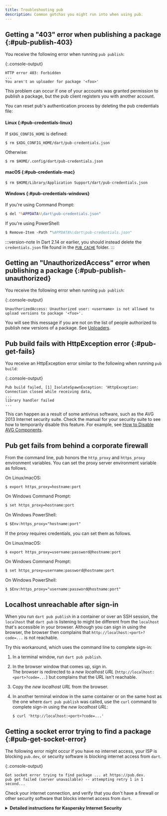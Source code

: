 ```yaml
---
title: Troubleshooting pub
description: Common gotchas you might run into when using pub.
---
```


## Getting a "403" error when publishing a package {:#pub-publish-403}

You receive the following error when running `pub publish`:

{:.console-output}
```plaintext
HTTP error 403: Forbidden
...
You aren't an uploader for package '<foo>'
```

This problem can occur if one of your accounts was granted permission to
publish a package, but the pub client registers you with another account.

You can reset pub's authentication process
by deleting the pub credentials file:

#### Linux {:#pub-credentials-linux}

If `$XDG_CONFIG_HOME` is defined:

```console
$ rm $XDG_CONFIG_HOME/dart/pub-credentials.json
```

Otherwise:

```console
$ rm $HOME/.config/dart/pub-credentials.json
```

#### macOS {:#pub-credentials-mac}

```console
$ rm $HOME/Library/Application Support/dart/pub-credentials.json
```

#### Windows {:#pub-credentials-windows}

If you're using Command Prompt:

```cmd
$ del "%APPDATA%\dart\pub-credentials.json"
```

If you're using PowerShell:

```ps
$ Remove-Item -Path "%APPDATA%\dart\pub-credentials.json"
```

:::version-note
In Dart 2.14 or earlier,
you should instead delete the `credentials.json` file
found in the [`PUB_CACHE`][] folder.
:::

[`PUB_CACHE`]: /tools/pub/environment-variables

## Getting an "UnauthorizedAccess" error when publishing a package {:#pub-publish-unauthorized}

You receive the following error when running `pub publish`:

{:.console-output}
```plaintext
UnauthorizedAccess: Unauthorized user: <username> is not allowed to upload versions to package '<foo>'.
```

You will see this message if you are not on the list of people
authorized to publish new versions of a package.
See [Uploaders](/tools/pub/publishing#uploaders).

## Pub build fails with HttpException error {:#pub-get-fails}

You receive an HttpException error similar to the following when
running `pub build`:

{:.console-output}
```plaintext
Pub build failed, [1] IsolateSpawnException: 'HttpException: Connection closed while receiving data,
...
library handler failed
...
```

This can happen as a result of some antivirus software, such as the
AVG 2013 Internet security suite. Check the manual for your security
suite to see how to temporarily
disable this feature. For example, see
[How to Disable AVG Components](https://support.avg.com/SupportArticleView?urlName=How-to-disable-AVG).

## Pub get fails from behind a corporate firewall

From the command line, pub honors the `http_proxy` and `https_proxy`
environment variables.
You can set the proxy server environment variable as follows.

On Linux/macOS:

```console
$ export https_proxy=hostname:port
```

On Windows Command Prompt:

```cmd
$ set https_proxy=hostname:port
```

On Windows PowerShell:

```ps
$ $Env:https_proxy="hostname:port"
```

If the proxy requires credentials, you can set them as follows.

On Linux/macOS:

```console
$ export https_proxy=username:password@hostname:port
```

On Windows Command Prompt:

```cmd
$ set https_proxy=username:password@hostname:port
```

On Windows PowerShell:

```ps
$ $Env:https_proxy="username:password@hostname:port"
```

## Localhost unreachable after sign-in

When you run `dart pub publish` in a container or over an SSH session,
the `localhost` that `dart pub` is listening to might be different from
the `localhost` that's accessible in your browser.
Although you can sign in using the browser,
the browser then complains that `http://localhost:<port>?code=...`
is not reachable.

Try this workaround, which uses the command line to complete sign-in:

1. In a terminal window, run `dart pub publish`.
2. In the browser window that comes up, sign in. <br>
   The browser is redirected to a _new localhost URL_
   (`http://localhost:<port>?code=...`)
   but complains that the URL isn't reachable.
3. Copy the _new localhost URL_  from the browser.
4. In another terminal window in the same container or on the same host
   as the one where `dart pub publish` was called, use the `curl` command to
   complete sign-in using the _new localhost URL_:

   ```console
   $ curl 'http://localhost:<port>?code=...'
   ```

## Getting a socket error trying to find a package {:#pub-get-socket-error}

The following error might occur if
you have no internet access, your ISP is blocking `pub.dev`,
or security software is blocking internet access from `dart`.

{:.console-output}
```plaintext
Got socket error trying to find package ... at https://pub.dev.
pub get failed (server unavailable) -- attempting retry 1 in 1 second...
```

Check your internet connection, and
verify that you don't have a firewall or other security software
that blocks internet access from `dart`.

<details markdown="1">
 <summary>
   <b>Detailed instructions for Kaspersky Internet Security</b>
  </summary>
   When you have turned off _Kaspersky Internet Security_ protection
   from the menu bar,
   the VPN application filter `sysextctrld`
   still runs in the background.
   This filter causes a failure to connect to `pub.dev`.
   To resolve this issue, 
   add both `https://pub.dev` and `https://pub.dartlang.org`
   to the trusted zone:

   1. Open Kaspersky Internet Security.
   2. Click the **Privacy** icon.
   3. Under the **Block website tracking** section, click the **Preferences** button.
   4. In the top icon bar, select **Threats**.
   5. Under **Threats**, click **Trusted Zone**.
   6. Select the **Trusted web addresses** tab.
   7. Click the **+** button, and add the URL `https://pub.dev`.
   8. Click **OK**.
   9. Repeat the previous two steps for `https://pub.dartlang.org`
</details>
